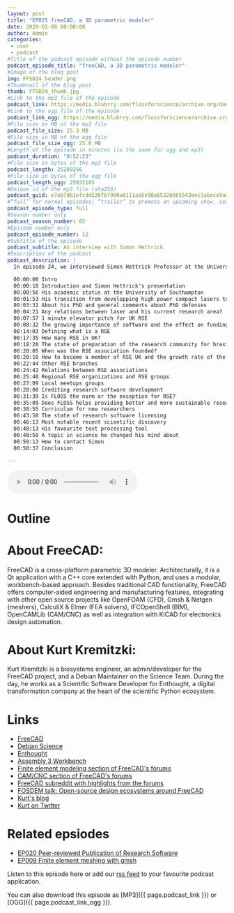 ```yaml
---
layout: post
title: "EP025 freeCAD, a 3D parametric modeler"
date: 2020-01-08 00:00:00
author: Admin
categories: 
 - user
 - podcast
#Title of the podcast episode without the episode number
podcast_episode_title: "freeCAD, a 3D parametric modeler"
#Image of the blog post
img: FFS024_header.png
#Thumbnail of the blog post
thumb: FFS024_thumb.jpg
#Link to the mp3 file of the episode
podcast_link: https://media.blubrry.com/flossforscience/archive.org/download/ffsep024ukrse/FFS_EP024_UK_RSE.mp3
#Link to the ogg file of the episode
podcast_link_ogg: https://media.blubrry.com/flossforscience/archive.org/download/ffsep024ukrse/FFS_EP024_UK_RSE.ogg
#File size in MB of the mp3 file
podcast_file_size: 25.3 MB
#File size in MB of the ogg file
podcast_file_size_ogg: 25.0 MB
#Length of the episode in minutes (is the same for ogg and mp3)
podcast_duration: "0:52:23"
#File size in bytes of the mp3 file
podcast_length: 25289256
#File size in bytes of the ogg file
podcast_length_ogg: 25032105
#Unique id of the mp3 file (sha256)
podcast_guid: e7ab7db1efcdd526fb7990a0111aa5e98a65326065543eec1abece9ad6e2a127
#“full” for normal episodes; “trailer” to promote an upcoming show, season, or episode; or “bonus” for extra content related to a show, season, or episode.
podcast_episode_type: full
#Season number only
podcast_season_number: 02
#Episode number only
podcast_episode_number: 12
#Subtitle of the episode 
podcast_subtitle: An interview with Simon Hettrick
#Description of the podcast
podcast_description: |
  In episode 24, we interviewed Simon Hettrick Professor at the University of Southampton in the UK. We started the discussion with him by asking about his transition from deveoppin high-power lasers to founding the research software engineers (RSE) association and how his experiences got him in his current position. We then discussed about the roles of RSE in research and how funding for RSE evolved over the past. The discussion went on about the RSE association, its growth over time, branches in other countries and local events. We discussed that the relation between FLOSS and more sustainable research software is not always clear and more work is needed in that area. After talking with him about the lack of sufficient preparation that students receives during their undergrad studies in regard to the tools needed to tackle research software development we finished with our usual quick questions. 

  00:00:00 Intro
  00:00:18 Introduction and Simon Hettrick's presentation
  00:00:56 His academic status at the University of Southampton
  00:01:53 His transition from developping high power compact lasers to RSE
  00:03:31 About his PhD and general comments about PhD defenses
  00:04:21 Any relations between laser and his current research area?
  00:07:57 1 minute elevator pitch for UK RSE
  00:08:32 The growing importance of software and the effect on funding
  00:14:03 Defining what is a RSE
  00:17:35 How many RSE in UK?
  00:18:20 The state of preparation of the research community for brexit
  00:20:05 When was the RSE association founded?
  00:20:16 How to become a member of RSE UK and the growth rate of the association
  00:22:44 Other RSE branches
  00:24:42 Relations between RSE associations
  00:25:40 Regional RSE organizations and RSE groups
  00:27:09 Local meetups groups
  00:28:00 Crediting research software development
  00:31:39 Is FLOSS the norm or the exception for RSE?
  00:35:09 Does FLOSS helps providing better and more sustainable research software? 
  00:38:55 Curriculum for new researchers
  00:43:50 The state of research software licensing
  00:46:13 Most notable recent scientific discovery
  00:48:13 His favourite text processing tool
  00:48:58 A topic in science he changed his mind about
  00:50:13 How to contact Simon
  00:50:37 Conclusion

---
```


<audio controls>
  <source src="{{ page.podcast_link_ogg }}" type="audio/ogg">
  <source src="{{ page.podcast_link }}" type="audio/mpeg">
Your browser does not support the audio element.
</audio>

# Outline


# About FreeCAD:

FreeCAD is a cross-platform parametric 3D modeler. Architecturally, it is a Qt application with a C++ core extended with Python, and uses a modular, workbench-based approach. Besides traditional CAD functionality, FreeCAD offers computer-aided engineering and manufacturing features, integrating with other open source projects like OpenFOAM (CFD), Gmsh & Netgen (meshers), CalculiX & Elmer (FEA solvers), IFCOpenShell (BIM), OpenCAMLib (CAM/CNC) as well as integration with KiCAD for electronics design automation.

# About Kurt Kremitzki:

Kurt Kremitzki is a biosystems engineer, an admin/developer for the FreeCAD project, and a Debian Maintainer on the Science Team. During the day, he works as a Scientific Software Developer for Enthought, a digital transformation company at the heart of the scientific Python ecosystem.

# Links

* [FreeCAD](https://www.freecadweb.org)
* [Debian Science](https://wiki.debian.org/DebianScience)
* [Enthought](https://www.enthought.com/)
* [Assembly 3 Workbench](https://github.com/realthunder/FreeCAD_assembly3)
* [Finite element modeling section of FreeCAD's forums](https://forum.freecadweb.org/viewforum.php?f=18)
* [CAM/CNC section of FreeCAD's forums](https://forum.freecadweb.org/viewforum.php?f=15)
* [FreeCAD subreddit with highlights from the forums](https://www.reddit.com/r/FreeCAD)
* [FOSDEM talk: Open-source design ecosystems around FreeCAD](https://fosdem.org/2020/schedule/event/freecad/)
* [Kurt's blog](https://www.kwk.systems/blog/)
* [Kurt on Twitter](https://www.twitter.com/thekurtwk)

# Related epsiodes

* [EP020 Peer-reviewed Publication of Research Software](https://flossforscience.com/podcast/season-2-episode-8)
* [EP009 Finite element meshing with gmsh](https://flossforscience.com/podcast/season-1-episode-09)

Listen to this episode here or add our [rss feed](https://flossforscience.com/feed.xml) to your favourite podcast application. 

You can also download this episode as [MP3]({{ page.podcast_link }}) or [OGG]({{ page.podcast_link_ogg }}). 
